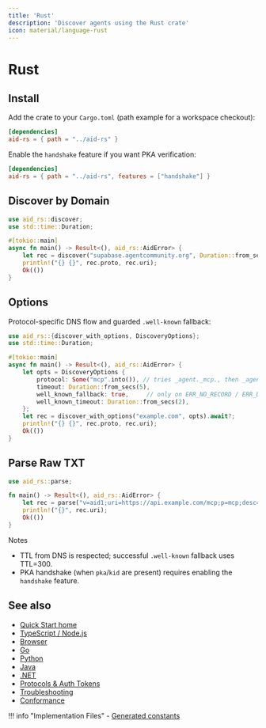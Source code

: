 ```yaml
---
title: 'Rust'
description: 'Discover agents using the Rust crate'
icon: material/language-rust
---
```


# Rust

## Install

Add the crate to your `Cargo.toml` (path example for a workspace checkout):

```toml
[dependencies]
aid-rs = { path = "../aid-rs" }
```

Enable the `handshake` feature if you want PKA verification:

```toml
[dependencies]
aid-rs = { path = "../aid-rs", features = ["handshake"] }
```

## Discover by Domain

```rust
use aid_rs::discover;
use std::time::Duration;

#[tokio::main]
async fn main() -> Result<(), aid_rs::AidError> {
    let rec = discover("supabase.agentcommunity.org", Duration::from_secs(5)).await?;
    println!("{} {}", rec.proto, rec.uri);
    Ok(())
}
```

## Options

Protocol-specific DNS flow and guarded `.well-known` fallback:

```rust
use aid_rs::{discover_with_options, DiscoveryOptions};
use std::time::Duration;

#[tokio::main]
async fn main() -> Result<(), aid_rs::AidError> {
    let opts = DiscoveryOptions {
        protocol: Some("mcp".into()), // tries _agent._mcp., then _agent.mcp., then base
        timeout: Duration::from_secs(5),
        well_known_fallback: true,     // only on ERR_NO_RECORD / ERR_DNS_LOOKUP_FAILED
        well_known_timeout: Duration::from_secs(2),
    };
    let rec = discover_with_options("example.com", opts).await?;
    println!("{} {}", rec.proto, rec.uri);
    Ok(())
}
```

## Parse Raw TXT

```rust
use aid_rs::parse;

fn main() -> Result<(), aid_rs::AidError> {
    let rec = parse("v=aid1;uri=https://api.example.com/mcp;p=mcp;desc=Example")?;
    println!("{}", rec.uri);
    Ok(())
}
```

Notes

- TTL from DNS is respected; successful `.well-known` fallback uses TTL=300.
- PKA handshake (when `pka`/`kid` are present) requires enabling the `handshake` feature.

## See also

- [Quick Start home](./quickstart)
- [TypeScript / Node.js](./quickstart_ts)
- [Browser](./quickstart_browser)
- [Go](./quickstart_go)
- [Python](./quickstart_python)
- [Java](./quickstart_java)
- [.NET](./quickstart_dotnet)
- [Protocols & Auth Tokens](../Reference/protocols)
- [Troubleshooting](../Reference/troubleshooting)
- [Conformance](../Tooling/conformance)

!!! info "Implementation Files" - [Generated constants](https://github.com/agentcommunity/agent-interface-discovery/blob/main/packages/aid-rs/src/constants_gen.rs)
